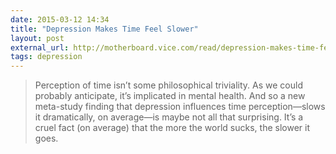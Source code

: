 ```yaml
---
date: 2015-03-12 14:34
title: "Depression Makes Time Feel Slower"
layout: post
external_url: http://motherboard.vice.com/read/depression-makes-time-feel-slower
tags: depression
---
```


>Perception of time isn’t some philosophical triviality. As we could probably anticipate, it’s implicated in mental health. And so a new meta-study finding that depression influences time perception—slows it dramatically, on average—is maybe not all that surprising. It’s a cruel fact (on average) that the more the world sucks, the slower it goes.
